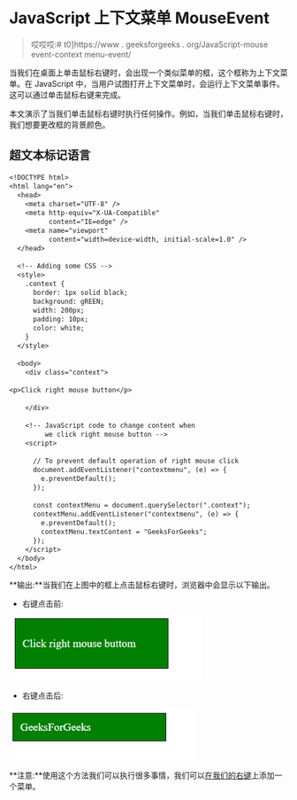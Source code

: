 # JavaScript 上下文菜单 MouseEvent

> 哎哎哎:# t0]https://www . geeksforgeeks . org/JavaScript-mouse event-context menu-event/

当我们在桌面上单击鼠标右键时，会出现一个类似菜单的框，这个框称为上下文菜单。在 JavaScript 中，当用户试图打开上下文菜单时，会运行上下文菜单事件。这可以通过单击鼠标右键来完成。

本文演示了当我们单击鼠标右键时执行任何操作。例如，当我们单击鼠标右键时，我们想要更改框的背景颜色。

## 超文本标记语言

```
<!DOCTYPE html>
<html lang="en">
  <head>
    <meta charset="UTF-8" />
    <meta http-equiv="X-UA-Compatible"
          content="IE=edge" />
    <meta name="viewport"
          content="width=device-width, initial-scale=1.0" />
  </head>

  <!-- Adding some CSS -->
  <style>
    .context {
      border: 1px solid black;
      background: gREEN;
      width: 200px;
      padding: 10px;
      color: white;
    }
  </style>

  <body>
    <div class="context">

<p>Click right mouse button</p>

    </div>

    <!-- JavaScript code to change content when
         we click right mouse button -->
    <script>

      // To prevent default operation of right mouse click
      document.addEventListener("contextmenu", (e) => {
        e.preventDefault();
      });

      const contextMenu = document.querySelector(".context");
      contextMenu.addEventListener("contextmenu", (e) => {
        e.preventDefault();
        contextMenu.textContent = "GeeksForGeeks";
      });
    </script>
  </body>
</html>
```

**输出:**当我们在上图中的框上点击鼠标右键时，浏览器中会显示以下输出。

*   右键点击前:

![](img/ffeecfce4a469ab8848fa5b9450e3ecb.png)

*   右键点击后:

![](img/33732f4f0ee3bc1ef0e1958768eba325.png)

**注意:**使用这个方法我们可以执行很多事情，我们可以[在我们的右键](https://www.geeksforgeeks.org/how-to-add-a-custom-right-click-menu-to-a-webpage/)上添加一个菜单。